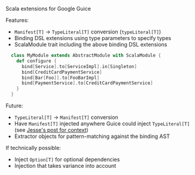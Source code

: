 Scala extensions for Google Guice

Features:

* `Manifest[T]` -> `TypeLiteral[T]` conversion (`typeLiteral[T]`)
* Binding DSL extensions using type parameters to specify types
* ScalaModule trait including the above binding DSL extensions

```scala
  class MyModule extends AbstractModule with ScalaModule {
	def configure {
	  bind[Service].to[ServiceImpl].in[Singleton]
	  bind[CreditCardPaymentService]
	  bind[Bar[Foo]].to[FooBarImpl]
	  bind[PaymentService].to[CreditCardPaymentService]
	}
  }
```

Future:

* `TypeLiteral[T]` -> `Manifest[T]` conversion
* Have `Manifest[T]` injected anywhere Guice could inject `TypeLiteral[T]` (see [Jesse's post for context](http://blog.publicobject.com/2008/11/guice-punches-erasure-in-face.html))
* Extractor objects for pattern-matching against the binding AST

If technically possible:

* Inject `Option[T]` for optional dependencies
* Injection that takes variance into account
